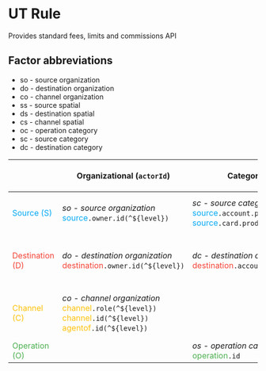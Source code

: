 # UT Rule

Provides standard fees, limits and commissions API

## Factor abbreviations

* so - source organization
* do - destination organization
* co - channel organization
* ss - source spatial
* ds - destination spatial
* cs - channel spatial
* oc - operation category
* sc - source category
* dc - destination category


|  | Organizational (`actorId`) | Category | Spetial (`itemName`) | No factor<br/> Injected by `rule.decision.fetch`|
|--------------------------|--------------------------|----------|--------------------|-----------|
|<span style="color:#03A9F4">Source (S)</span>|*so - source organization*<br/><span style="color:#03A9F4">source</span>`.owner.id(^${level})`|*sc - source category*<br/><span style="color:#03A9F4">source</span>`.account.product`<br/><span style="color:#03A9F4">source</span>`.card.product`|*ss - source spatial*<br/><span style="color:#03A9F4">source</span>`.country`<br/><span style="color:#03A9F4">source</span>`.region`<br/><span style="color:#03A9F4">source</span>`.city`|<span style="color:#03A9F4">source</span>`.account.id`<br/><span style="color:#03A9F4">source</span>`.account.number`|
|<span style="color:#F44336">Destination (D)</span>|*do - destination organization*<br/><span style="color:#F44336">destination</span>`.owner.id(^${level})`|*dc - destination category*<br/><span style="color:#F44336">destination</span>`.account.product`|*ds - destination spatial*<br/><span style="color:#F44336">destination</span>`.country`<br/><span style="color:#F44336">destination</span>`.region`<br/><span style="color:#F44336">destination</span>`.city`|<span style="color:#F44336">destination</span>`.account.id`<br/><span style="color:#F44336">destination</span>`.account.number`|
|<span style="color:#FFC107">Channel (C)</span>|*co - channel organization*<br/><span style="color:#FFC107">channel</span>`.role(^${level})`<br/><span style="color:#FFC107">channel</span>`.id(^${level})`<br/><span style="color:#FFC107">agentof</span>`.id(^${level})`<br/>||*cs - channel spatial*<br/><span style="color:#FFC107">channel</span>`.country`<br/><span style="color:#FFC107">channel</span>`.region`<br/><span style="color:#FFC107">channel</span>`.city`||
|<span style="color:#4CAF50">Operation (O)</span>||*os - operation category*<br/><span style="color:#4CAF50">operation</span>`.id`||<span style="color:#4CAF50">operation</span>`.currency`|